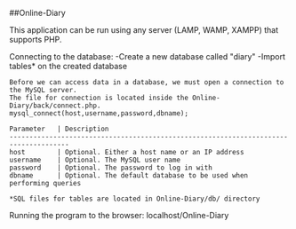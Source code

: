 ##Online-Diary

This application can be run using any server (LAMP, WAMP, XAMPP) that supports PHP.

Connecting to the database:
    -Create a new database called "diary"
    -Import tables* on the created database
    
    Before we can access data in a database, we must open a connection to the MySQL server.
    The file for connection is located inside the Online-Diary/back/connect.php.
    mysql_connect(host,username,password,dbname);
    
    Parameter	| Description
    -------------------------------------------------------------------------------------
    host		| Optional. Either a host name or an IP address
    username	| Optional. The MySQL user name
    password	| Optional. The password to log in with
    dbname		| Optional. The default database to be used when performing queries

    *SQL files for tables are located in Online-Diary/db/ directory


Running the program to the browser: localhost/Online-Diary
